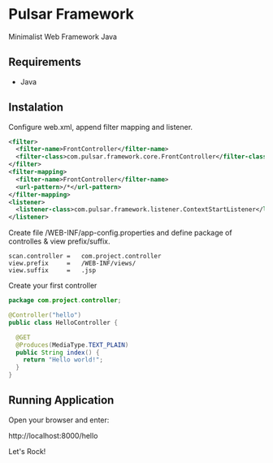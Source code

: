 Pulsar Framework
================

Minimalist Web Framework Java

Requirements
------------

 - Java 

Instalation
-----------

Configure web.xml, append filter mapping and listener.

```xml
<filter>
  <filter-name>FrontController</filter-name>
  <filter-class>com.pulsar.framework.core.FrontController</filter-class>
</filter>
<filter-mapping>
  <filter-name>FrontController</filter-name>
  <url-pattern>/*</url-pattern>
</filter-mapping>
<listener>
  <listener-class>com.pulsar.framework.listener.ContextStartListener</listener-class>
</listener>
```
Create file /WEB-INF/app-config.properties and define package of controlles & view prefix/suffix.

```properties
scan.controller =   com.project.controller
view.prefix     =   /WEB-INF/views/
view.suffix     =   .jsp
```
Create your first controller

```java
package com.project.controller;

@Controller("hello")
public class HelloController {

  @GET
  @Produces(MediaType.TEXT_PLAIN)
  public String index() {
    return "Hello world!";
  }
}
```
Running Application
-------------------

Open your browser and enter:

  http://localhost:8000/hello

Let's Rock!
